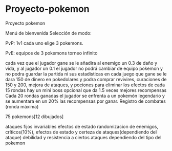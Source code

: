 # Proyecto-pokemon
Proyecto pokemon

Menú de bienvenida 
Selección de modo:

PvP:
1v1 cada uno elige 3 pokemons.

PvE:
equipos de 3 pokemons
torneo infinito

cada vez que el jugador gane se le añadira al enemigo un 0.3 de daño y vida, y al jugador un 0.1 
el jugador no podrá cambiar de equipo pokemon y no podra guardar la partida ni sus estadisticas 
en cada juego que gane se le dara 150 de dinero en pokedolares y podra comprar revivires, curaciones de 150 y 200, mejora de ataques, y pociones para eliminar los efectos de 
cada 15 rondas hay un mini boss opcional que da 1.5 veces mejores recompensas
Cada 20 rondas ganadas el jugador se enfrenta a un pokemón legendario y se aumentara en un 20% las recompensas por ganar.
Registro de combates (ronda máxima)


75 pokemons[12 dibujados]

ataques fijos invariables
efectos de estado
randomizacion de enemigos, críticos(10%), efectos de estado y certeza de ataques(dependiendo del ataque)
debilidad y resistencia a ciertos ataques dependiendo del tipo del pokemon
